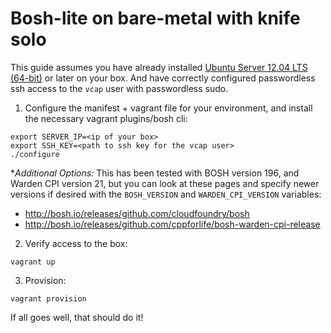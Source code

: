 # Bosh-lite on bare-metal with knife solo

This guide assumes you have already installed [Ubuntu Server 12.04 LTS (64-bit)](http://releases.ubuntu.com/12.04.4/) or later on your box.
And have correctly configured passwordless ssh access to the `vcap` user with passwordless sudo.

1. Configure the manifest + vagrant file for your environment, and install the necessary vagrant plugins/bosh cli:

```
export SERVER_IP=<ip of your box>
export SSH_KEY=<path to ssh key for the vcap user>
./configure
```

**Additional Options:*
This has been tested with BOSH version 196, and Warden CPI version 21, but
you can look at these pages and specify newer versions if desired with the `BOSH_VERSION`
and `WARDEN_CPI_VERSION` variables:

* http://bosh.io/releases/github.com/cloudfoundry/bosh
* http://bosh.io/releases/github.com/cppforlife/bosh-warden-cpi-release


2. Verify access to the box:

```
vagrant up
```

3. Provision:

```
vagrant provision
```

If all goes well, that should do it!
